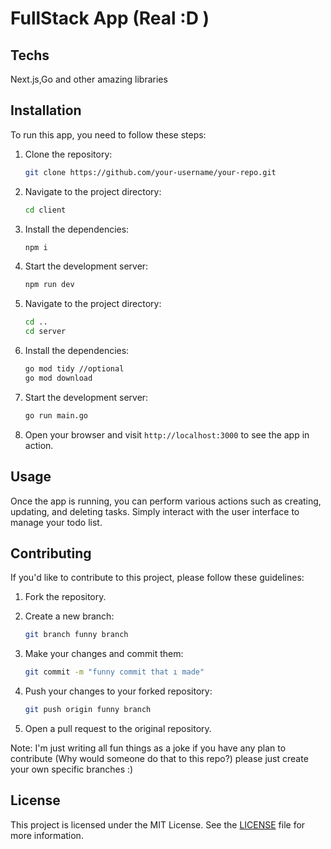 # FullStack App (Real :D )

## Techs

Next.js,Go and other amazing libraries

## Installation

To run this app, you need to follow these steps:

1. Clone the repository:

   ```bash
   git clone https://github.com/your-username/your-repo.git
   ```

2. Navigate to the project directory:

   ```bash
   cd client
   ```

3. Install the dependencies:

   ```bash
   npm i
   ```

4. Start the development server:

   ```bash
   npm run dev
   ```

5. Navigate to the project directory:

   ```bash
   cd ..
   cd server
   ```

6. Install the dependencies:

   ```bash
   go mod tidy //optional
   go mod download
   ```

7. Start the development server:

   ```bash
   go run main.go
   ```

8. Open your browser and visit `http://localhost:3000` to see the app in action.

## Usage

Once the app is running, you can perform various actions such as creating, updating, and deleting tasks. Simply interact with the user interface to manage your todo list.

## Contributing

If you'd like to contribute to this project, please follow these guidelines:

1. Fork the repository.

2. Create a new branch:

   ```bash
   git branch funny branch
   ```

3. Make your changes and commit them:

   ```bash
   git commit -m "funny commit that ı made"
   ```

4. Push your changes to your forked repository:

   ```bash
   git push origin funny branch
   ```

5. Open a pull request to the original repository.

Note: I'm just writing all fun things as a joke if you have any plan to contribute (Why would someone do that to this repo?) please just create your own specific branches :)

## License

This project is licensed under the MIT License. See the [LICENSE](./LICENSE) file for more information.
